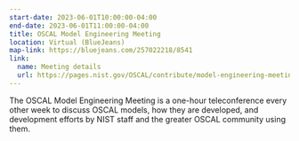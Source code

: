 ```yaml
---
start-date: 2023-06-01T10:00:00-04:00
end-date: 2023-06-01T11:00:00-04:00
title: OSCAL Model Engineering Meeting
location: Virtual (BlueJeans)
map-link: https://bluejeans.com/257022218/8541
link:
  name: Meeting details
  url: https://pages.nist.gov/OSCAL/contribute/model-engineering-meeting/
---
```


The OSCAL Model Engineering Meeting is a one-hour teleconference every other
week to discuss OSCAL models, how they are developed, and development efforts
by NIST staff and the greater OSCAL community using them.
